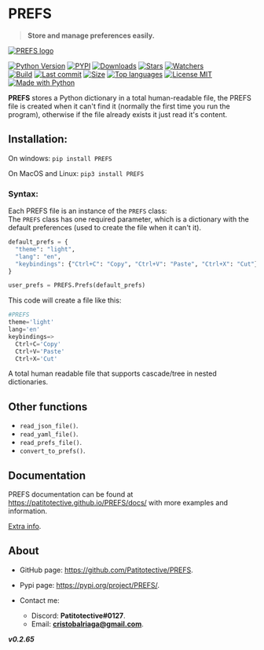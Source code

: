 # PREFS
> **Store and manage preferences easily.**  

[![PREFS logo](https://github.com/Patitotective/PREFS/blob/main/img/logo.png?raw=true)](https://patitotective.github.io/PREFS)

[![Python Version](https://img.shields.io/pypi/pyversions/prefs)](https://pypi.org/project/prefs/)
[![PYPI](https://img.shields.io/pypi/v/prefs)](https://pypi.org/project/prefs/)
[![Downloads](https://pepy.tech/badge/prefs)](https://pepy.tech/project/prefs)
[![Stars](https://img.shields.io/github/stars/patitotective/prefs)](https://github.com/Patitotective/PREFS/stargazers)
[![Watchers](https://img.shields.io/github/watchers/Patitotective/PREFS)](https://github.com/Patitotective/PREFS/watchers)
<br/>
[![Build](https://img.shields.io/appveyor/build/Patitotective/PREFS)](https://ci.appveyor.com/project/Patitotective/prefs)
[![Last commit](https://img.shields.io/github/last-commit/Patitotective/PREFS)](https://github.com/Patitotective/PREFS/commits/main)
[![Size](https://img.shields.io/github/repo-size/Patitotective/PREFS)](https://github.com/Patitotective/PREFS)
[![Top languages](https://img.shields.io/github/languages/top/Patitotective/PREFS)](https://github.com/Patitotective/PREFS)
[![License MIT](https://img.shields.io/github/license/Patitotective/PREFS)](https://github.com/Patitotective/PREFS/)
<br/>
[![Made with Python](https://img.shields.io/badge/made%20with-python-blue)](https://www.python.org/)

**PREFS** stores a Python dictionary in a total human-readable file, the PREFS file is created when it can't find it (normally the first time you run the program), otherwise if the file already exists it just read it's content.

## Installation:
On windows:
`pip install PREFS`

On MacOS and Linux:
`pip3 install PREFS`

### Syntax:

Each PREFS file is an instance of the `PREFS` class:  
The `PREFS` class has one required parameter, which is a dictionary with the default preferences (used to create the file when it can't it).

```Python
default_prefs = {
  "theme": "light", 
  "lang": "en", 
  "keybindings": {"Ctrl+C": "Copy", "Ctrl+V": "Paste", "Ctrl+X": "Cut"}
}

user_prefs = PREFS.Prefs(default_prefs)
```

This code will create a file like this:
```python
#PREFS
theme='light'
lang='en'
keybindings=>
  Ctrl+C='Copy'
  Ctrl+V='Paste'
  Ctrl+X='Cut'
```
A total human readable file that supports cascade/tree in nested dictionaries.

## Other functions
- `read_json_file()`.
- `read_yaml_file()`.
- `read_prefs_file()`.
- `convert_to_prefs()`.

## Documentation
PREFS documentation can be found at https://patitotective.github.io/PREFS/docs/ with more examples and information.

[Extra info](https://github.com/Patitotective/PREFS/blob/main/EXTRAINFO.md).

About
---

- GitHub page: https://github.com/Patitotective/PREFS.
- Pypi page: https://pypi.org/project/PREFS/.

- Contact me:
  - Discord: **Patitotective#0127**.
  - Email: **cristobalriaga@gmail.com**.

***v0.2.65***
